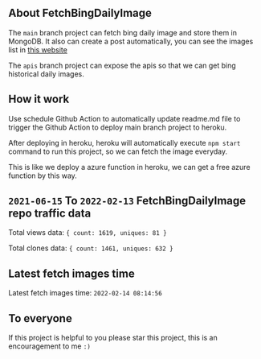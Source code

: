 ## About FetchBingDailyImage

The `main` branch project can fetch bing daily image and store them in MongoDB.
It also can create a post automatically, you can see the images list in [this website](https://oursalbum.netlify.app)

The `apis` branch project can expose the apis so that we can get bing historical daily images.

## How it work

Use schedule Github Action to automatically update readme.md file to trigger the Github Action to deploy main branch project to heroku.

After deploying in heroku, heroku will automatically execute `npm start` command to run this project, so we can fetch the image everyday.

This is like we deploy a azure function in heroku, we can get a free azure function by this way.

## `2021-06-15` To `2022-02-13` FetchBingDailyImage repo traffic data

Total views data: `{ count: 1619, uniques: 81 }`

Total clones data: `{ count: 1461, uniques: 632 }`

## Latest fetch images time

Latest fetch images time: `2022-02-14 08:14:56`

## To everyone

If this project is helpful to you please star this project, this is an encouragement to me `:)`



